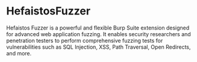 # HefaistosFuzzer
Hefaistos Fuzzer is a powerful and flexible Burp Suite extension designed for advanced web application fuzzing. It enables security researchers and penetration testers to perform comprehensive fuzzing tests for vulnerabilities such as SQL Injection, XSS, Path Traversal, Open Redirects, and more.

